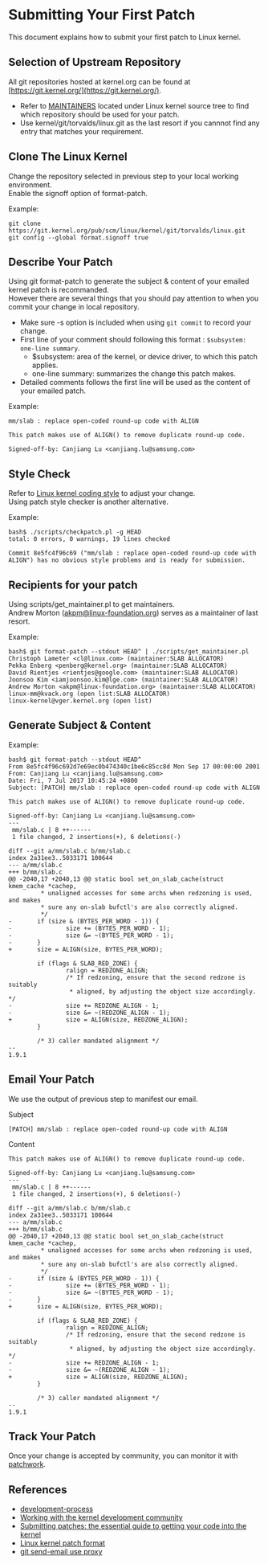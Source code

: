 # Submitting Your First Patch 

This document explains how to submit your first patch to Linux kernel.

## Selection of Upstream Repository
All git repositories hosted at kernel.org can be found at [https://git.kernel.org/](https://git.kernel.org/).

- Refer to [MAINTAINERS](https://git.kernel.org/pub/scm/linux/kernel/git/torvalds/linux.git/tree/MAINTAINERS) located under Linux kernel source tree to find which repository should be used for your patch.
- Use kernel/git/torvalds/linux.git as the last resort if you cannnot find any entry that matches your requirement.

## Clone The Linux Kernel
Change the repository selected in previous step to your local working environment. \
Enable the signoff option of format-patch.

Example:
```
git clone https://git.kernel.org/pub/scm/linux/kernel/git/torvalds/linux.git
git config --global format.signoff true
```

## Describe Your Patch
Using git format-patch to generate the subject & content of your emailed kernel patch is recommanded. \
However there are several things that you should pay attention to when you commit your change in local repository.

- Make sure -s option is included when using `git commit` to record your change.
- First line of your comment should following this format : `$subsystem: one-line summary`.
	* $subsystem: area of the kernel, or device driver, to which this patch applies.
	* one-line summary: summarizes the change this patch makes.
- Detailed comments follows the first line will be used as the content of your emailed patch.

Example:
```
mm/slab : replace open-coded round-up code with ALIGN

This patch makes use of ALIGN() to remove duplicate round-up code.

Signed-off-by: Canjiang Lu <canjiang.lu@samsung.com>
```

## Style Check
Refer to [Linux kernel coding style](https://www.kernel.org/doc/html/latest/process/coding-style.html#codingstyle) to adjust your change. \
Using patch style checker is another alternative.

Example:
```
bash$ ./scripts/checkpatch.pl -g HEAD
total: 0 errors, 0 warnings, 19 lines checked

Commit 8e5fc4f96c69 ("mm/slab : replace open-coded round-up code with ALIGN") has no obvious style problems and is ready for submission.
```

## Recipients for your patch
Using scripts/get_maintainer.pl to get maintainers. \
Andrew Morton (akpm@linux-foundation.org) serves as a maintainer of last resort.

Example:
```
bash$ git format-patch --stdout HEAD^ | ./scripts/get_maintainer.pl 
Christoph Lameter <cl@linux.com> (maintainer:SLAB ALLOCATOR)
Pekka Enberg <penberg@kernel.org> (maintainer:SLAB ALLOCATOR)
David Rientjes <rientjes@google.com> (maintainer:SLAB ALLOCATOR)
Joonsoo Kim <iamjoonsoo.kim@lge.com> (maintainer:SLAB ALLOCATOR)
Andrew Morton <akpm@linux-foundation.org> (maintainer:SLAB ALLOCATOR)
linux-mm@kvack.org (open list:SLAB ALLOCATOR)
linux-kernel@vger.kernel.org (open list)
```

## Generate Subject & Content
Example:
```
bash$ git format-patch --stdout HEAD^
From 8e5fc4f96c692d7e69ec0b474340c1be6c85cc8d Mon Sep 17 00:00:00 2001
From: Canjiang Lu <canjiang.lu@samsung.com>
Date: Fri, 7 Jul 2017 10:45:24 +0800
Subject: [PATCH] mm/slab : replace open-coded round-up code with ALIGN

This patch makes use of ALIGN() to remove duplicate round-up code.

Signed-off-by: Canjiang Lu <canjiang.lu@samsung.com>
---
 mm/slab.c | 8 ++------
 1 file changed, 2 insertions(+), 6 deletions(-)

diff --git a/mm/slab.c b/mm/slab.c
index 2a31ee3..5033171 100644
--- a/mm/slab.c
+++ b/mm/slab.c
@@ -2040,17 +2040,13 @@ static bool set_on_slab_cache(struct kmem_cache *cachep,
         * unaligned accesses for some archs when redzoning is used, and makes
         * sure any on-slab bufctl's are also correctly aligned.
         */
-       if (size & (BYTES_PER_WORD - 1)) {
-               size += (BYTES_PER_WORD - 1);
-               size &= ~(BYTES_PER_WORD - 1);
-       }
+       size = ALIGN(size, BYTES_PER_WORD);
 
        if (flags & SLAB_RED_ZONE) {
                ralign = REDZONE_ALIGN;
                /* If redzoning, ensure that the second redzone is suitably
                 * aligned, by adjusting the object size accordingly. */
-               size += REDZONE_ALIGN - 1;
-               size &= ~(REDZONE_ALIGN - 1);
+               size = ALIGN(size, REDZONE_ALIGN);
        }
 
        /* 3) caller mandated alignment */
-- 
1.9.1
```

## Email Your Patch
We use the output of previous step to manifest our email.

Subject
```
[PATCH] mm/slab : replace open-coded round-up code with ALIGN
```
Content
```
This patch makes use of ALIGN() to remove duplicate round-up code.

Signed-off-by: Canjiang Lu <canjiang.lu@samsung.com>
---
 mm/slab.c | 8 ++------
 1 file changed, 2 insertions(+), 6 deletions(-)

diff --git a/mm/slab.c b/mm/slab.c
index 2a31ee3..5033171 100644
--- a/mm/slab.c
+++ b/mm/slab.c
@@ -2040,17 +2040,13 @@ static bool set_on_slab_cache(struct kmem_cache *cachep,
         * unaligned accesses for some archs when redzoning is used, and makes
         * sure any on-slab bufctl's are also correctly aligned.
         */
-       if (size & (BYTES_PER_WORD - 1)) {
-               size += (BYTES_PER_WORD - 1);
-               size &= ~(BYTES_PER_WORD - 1);
-       }
+       size = ALIGN(size, BYTES_PER_WORD);
 
        if (flags & SLAB_RED_ZONE) {
                ralign = REDZONE_ALIGN;
                /* If redzoning, ensure that the second redzone is suitably
                 * aligned, by adjusting the object size accordingly. */
-               size += REDZONE_ALIGN - 1;
-               size &= ~(REDZONE_ALIGN - 1);
+               size = ALIGN(size, REDZONE_ALIGN);
        }
 
        /* 3) caller mandated alignment */
-- 
1.9.1

```

## Track Your Patch
Once your change is accepted by community, you can monitor it with [patchwork](https://patchwork.kernel.org/project/LKML/list/).

## References
- [development-process](https://www.kernel.org/doc/html/latest/process/development-process.html)
- [Working with the kernel development community](https://www.kernel.org/doc/html/latest/process/index.html)
- [Submitting patches: the essential guide to getting your code into the kernel](https://www.kernel.org/doc/html/latest/process/submitting-patches.html)
- [Linux kernel patch format](http://linux.yyz.us/patch-format.html)
- [git send-email use proxy](https://www.smitechow.com/2018/10/git-send-email-use-proxy.html)

